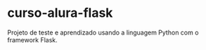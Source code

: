 # curso-alura-flask
Projeto de teste e aprendizado usando a linguagem Python com o framework Flask.
